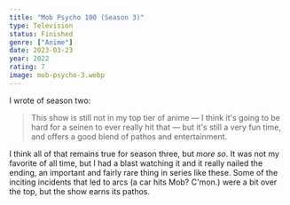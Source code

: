 ```yaml
---
title: "Mob Psycho 100 (Season 3)"
type: Television
status: Finished
genre: ["Anime"]
date: 2023-03-23
year: 2022
rating: 7
image: mob-psycho-3.webp
---
```


I wrote of season two:

> This show is still not in my top tier of anime — I think it's going to be hard for a seinen to ever really hit that — but it's still a very fun time, and offers a good blend of pathos and entertainment.

I think all of that remains true for season three, but _more so_. It was not my favorite of all time,
but I had a blast watching it and it really nailed the ending, an important and fairly rare thing in
series like these. Some of the inciting incidents that led to arcs (a car hits Mob? C'mon.) were a bit
over the top, but the show earns its pathos.

